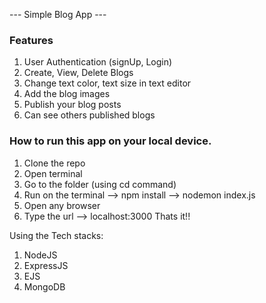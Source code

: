 --- Simple Blog App ---

### Features 
1. User Authentication (signUp, Login)
2. Create, View, Delete Blogs
3. Change text color, text size in text editor
4. Add the blog images 
5. Publish your blog posts
6. Can see others published blogs


###  How to run this app on your local device.

1. Clone the repo
2. Open terminal
3. Go to the folder  (using cd command)
4. Run on the terminal
--> npm install
--> nodemon index.js
5. Open any browser
6. Type the url
   --> localhost:3000
Thats it!!


Using the Tech stacks:
1. NodeJS
2. ExpressJS
3. EJS
4. MongoDB 
